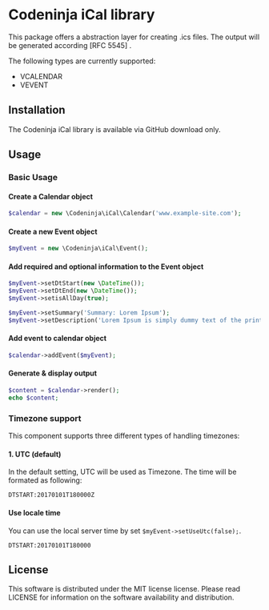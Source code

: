 # Codeninja iCal library

This package offers a abstraction layer for creating .ics files. The output will be generated according [RFC 5545] .

The following types are currently supported:

* VCALENDAR
* VEVENT

## Installation
The Codeninja iCal library is available via GitHub download only.

## Usage

### Basic Usage

#### Create a Calendar object

```PHP
$calendar = new \Codeninja\iCal\Calendar('www.example-site.com');
```

#### Create a new Event object

```PHP
$myEvent = new \Codeninja\iCal\Event();
```


#### Add required and optional information to the Event object
```PHP
$myEvent->setDtStart(new \DateTime());
$myEvent->setDtEnd(new \DateTime());
$myEvent->setisAllDay(true);

$myEvent->setSummary('Summary: Lorem Ipsum');
$myEvent->setDescription('Lorem Ipsum is simply dummy text of the printing and typesetting industry.');'
```

#### Add event to calendar object

```PHP
$calendar->addEvent($myEvent);
```

#### Generate & display output

```PHP
$content = $calendar->render();
echo $content;
```


### Timezone support

This component supports three different types of handling timezones:

#### 1. UTC (default)

In the default setting, UTC will be used as Timezone. The time will be formated as following:

```
DTSTART:20170101T180000Z
```

#### Use locale time

You can use the local server time by set `$myEvent->setUseUtc(false);`.

```
DTSTART:20170101T180000
```

## License

This software is distributed under the MIT license license. Please read LICENSE for information on the
software availability and distribution.